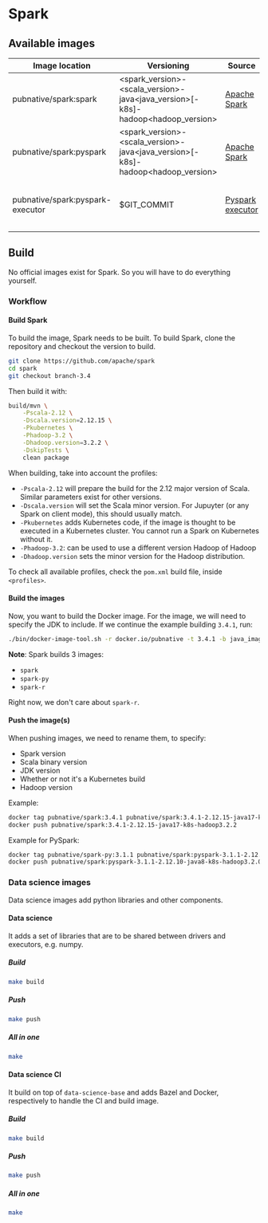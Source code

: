 # Spark

## Available images

| Image location                   | Versioning                                                                      | Source                                                                                                                                         | Description                                  |
| -------------------------------- | ------------------------------------------------------------------------------- | ---------------------------------------------------------------------------------------------------------------------------------------------- | -------------------------------------------- |
| pubnative/spark:spark            | <spark_version>-<scala_version>-java<java_version>[-k8s]-hadoop<hadoop_version> | [Apache Spark](https://github.com/apache/spark)                                                                                                | Base image for Spark.                        |
| pubnative/spark:pyspark          | <spark_version>-<scala_version>-java<java_version>[-k8s]-hadoop<hadoop_version> | [Apache Spark](https://github.com/apache/spark)                                                                                                | Base image for PySpark.                      |
| pubnative/spark:pyspark-executor | $GIT_COMMIT                                                                     | [Pyspark executor](https://github.com/pubnative/docker-images/blob/4e940e55cb25b6541607990733222d1800674170/spark/pyspark-executor/Dockerfile) | Alpine image supporting Spark on Kubernetes. |

## Build

No official images exist for Spark. So you will have to do everything yourself.

### Workflow

#### Build Spark

To build the image, Spark needs to be built. To build Spark, clone the repository and checkout the
version to build.

```bash
git clone https://github.com/apache/spark
cd spark
git checkout branch-3.4
```

Then build it with:

```bash
build/mvn \
    -Pscala-2.12 \
    -Dscala.version=2.12.15 \
    -Pkubernetes \
    -Phadoop-3.2 \
    -Dhadoop.version=3.2.2 \
    -DskipTests \
    clean package
```

When building, take into account the profiles:

- `-Pscala-2.12` will prepare the build for the 2.12 major version of Scala. Similar parameters exist for other
  versions.
- `-Dscala.version` will set the Scala minor version. For Jupuyter (or any Spark on client
  mode), this should usually match.
- `-Pkubernetes` adds Kubernetes code, if the image is thought to be executed in a Kubernetes
  cluster. You cannot run a Spark on Kubernetes without it.
- `-Phadoop-3.2`: can be used to use a different version Hadoop of Hadoop
- `-Dhadoop.version` sets the minor version for the Hadoop distribution.

To check all available profiles, check the `pom.xml` build file, inside `<profiles>`.

#### Build the images

Now, you want to build the Docker image. For the image, we will need to specify the JDK to include.
If we continue the example building `3.4.1`, run:

```bash
./bin/docker-image-tool.sh -r docker.io/pubnative -t 3.4.1 -b java_image_tag=17.0.8.1_1-jdk build
```

**Note**: Spark builds 3 images:

- `spark`
- `spark-py`
- `spark-r`

Right now, we don't care about `spark-r`.

#### Push the image(s)

When pushing images, we need to rename them, to specify:

- Spark version
- Scala binary version
- JDK version
- Whether or not it's a Kubernetes build
- Hadoop version

Example:

```bash
docker tag pubnative/spark:3.4.1 pubnative/spark:3.4.1-2.12.15-java17-k8s-hadoop3.2.2
docker push pubnative/spark:3.4.1-2.12.15-java17-k8s-hadoop3.2.2
```

Example for PySpark:

```bash
docker tag pubnative/spark-py:3.1.1 pubnative/spark:pyspark-3.1.1-2.12.10-java80java8-k8s-hadoop3.2.0
docker push pubnative/spark:pyspark-3.1.1-2.12.10-java8-k8s-hadoop3.2.0
```

### Data science images

Data science images add python libraries and other components.

#### Data science

It adds a set of libraries that are to be shared between drivers and executors, e.g. numpy.

##### Build

```bash
make build
```

##### Push

```bash
make push
```

##### All in one

```bash
make
```

#### Data science CI

It build on top of `data-science-base` and adds Bazel and Docker, respectively to handle the CI and build image.

##### Build

```bash
make build
```

##### Push

```bash
make push
```

##### All in one

```bash
make
```
